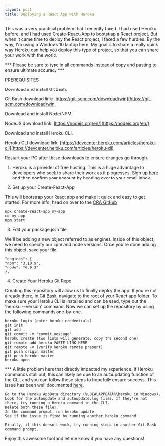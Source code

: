```yaml
---
layout: post
title: Deploying a React App with Heroku
---
```


This was a very practical problem that I recently faced. I had used Heroku before, and I had used Create-React-App to bootstrap a React project. But when it came time to deploy the React project, I faced a few hurdles. By the way, I'm using a Windows 10 laptop here. My goal is to share a really quick way Heroku can help you deploy this type of project, so that you can share your work with the world. 

*** Please be sure to type in all commands instead of copy and pasting to ensure ultimate accuracy ***

PREREQUISITES

Download and install Git Bash.

Git Bash download link: [https://git-scm.com/download/win](https://git-scm.com/download/win)

Download and install Node/NPM.

NodeJS download link: [https://nodejs.org/en/](https://nodejs.org/en/)

Download and install Heroku CLI. 

Heroku CLI download link: [https://devcenter.heroku.com/articles/heroku-cli](https://devcenter.heroku.com/articles/heroku-cli)

Restart your PC after these downloads to ensure changes go through. 

1) Heroku is a provider of free hosting. This is a huge advantage to developers who seek to share their work as it progresses. Sign up [here](https://signup.heroku.com/) and then confirm your account by heading over to your email inbox.

2) Set up your Create-React-App

This will bootstrap your React app and make it quick and easy to get started. For more info, head on over to the [CRA GitHub](https://github.com/facebook/create-react-app)

	npx create-react-app my-app
	cd my-app
	npm start

3) Edit your package.json file. 

We'll be adding a new object referred to as engines. Inside of this object, we need to specify our npm and node versions. Once you're done adding this object, save your file. 

	"engines": {
    "npm": "3.10.9",
    "node": "6.9.2"
	},

4) Create Your Heroku Git Repo

Creating this repository will allow us to finally deploy the app! If you're not already there, in Git Bash, navigate to the root of your React app folder. To make sure your Heroku CLI is installed and can be used, type out the 'heroku --version' command. Now we can set up the repository by using the following commands one-by-one. 

	heroku login (enter heroku credentials)
	git init
	git add .
	git commit -m "commit message"
	heroku create (two links will generate, copy the second one)
	git remote add heroku PASTE LINK HERE
	git remote -v (verify heroku remote present)
	git push origin master
	git push heroku master
	heroku open 


*** A little problem here that directly impacted my experience. If Heroku commands stall out, this can likely be due to an autoupdating function of the CLI, and you can follow these steps to hopefully ensure success. This issue has been well documented [here](https://github.com/heroku/cli/issues/623).

	Go to the Heroku AppData directory (%LOCALAPPDATA%\heroku in Windows).
	Look for the autoupdate and autoupdate.log files. If they're not there, try running a Heroku command in the CLI.
	Delete both these files.
	In the command prompt, run heroku update.
	See if the issue is fixed by running another heroku command.

	Finally, if this doesn't work, try running steps in another Git Bash command prompt. 

Enjoy this awesome tool and let me know if you have any questions!


